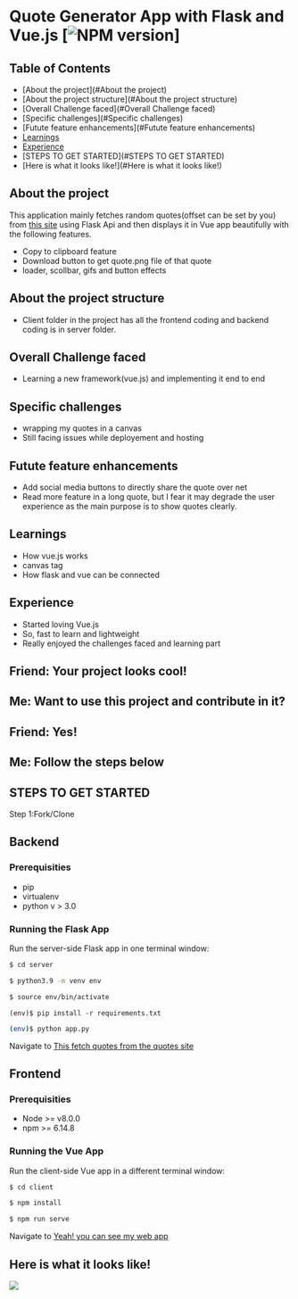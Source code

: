Quote Generator App with Flask and Vue.js [![NPM version](https://img.shields.io/npm/v/copy.svg?style=flat)]
=====

## Table of Contents

* [About the project](#About the project)
* [About the project structure](#About the project structure)
* [Overall Challenge faced](#Overall Challenge faced)
* [Specific challenges](#Specific challenges)
* [Futute feature enhancements](#Futute feature enhancements)
* [Learnings](#Learnings)
* [Experience](#Experience)
* [STEPS TO GET STARTED](#STEPS TO GET STARTED)
* [Here is what it looks like!](#Here is what it looks like!)


## About the project

This application mainly fetches random quotes(offset can be set by you) from [this site](http://www.quotationspage.com/random.php) using Flask Api and then displays it in Vue app beautifully with the following features. 

- Copy to clipboard feature
- Download button to get quote.png file of that quote
- loader, scollbar, gifs and button effects

## About the project structure

- Client folder in the project has all the frontend coding and backend coding is in server folder.

## Overall Challenge faced

- Learning a new framework(vue.js) and implementing it end to end


## Specific challenges

- wrapping my quotes in a canvas
- Still facing issues while deployement and hosting

## Futute feature enhancements

- Add social media buttons to directly share the quote over net
- Read more feature in a long quote, but I fear it may degrade the user experience as the main purpose is to show quotes clearly.


## Learnings

- How vue.js works
- canvas tag
- How flask and vue can be connected

## Experience

- Started loving Vue.js
- So, fast to learn and lightweight
- Really enjoyed the challenges faced and learning part

Friend: Your project looks cool!
---
Me: Want to use this project and contribute in it?
---
Friend: Yes!
---
Me: Follow the steps below
---

## STEPS TO GET STARTED

Step 1:Fork/Clone

## Backend

### Prerequisities
- pip
- virtualenv
- python v > 3.0

### Running the Flask App
Run the server-side Flask app in one terminal window:

```sh
$ cd server
```
```sh
$ python3.9 -m venv env
```
```sh
$ source env/bin/activate
```
```
(env)$ pip install -r requirements.txt
```
```sh
(env)$ python app.py
```
Navigate to [This fetch quotes from the quotes site](http://localhost:5000/quote/random)

## Frontend

### Prerequisities

- Node >= v8.0.0
- npm >= 6.14.8

### Running the Vue App
Run the client-side Vue app in a different terminal window:
```sh
$ cd client
```
```sh
$ npm install
```
```sh
$ npm run serve
```

Navigate to [Yeah! you can see my web app](http://localhost:8080)

## Here is what it looks like!
![](project.gif)

